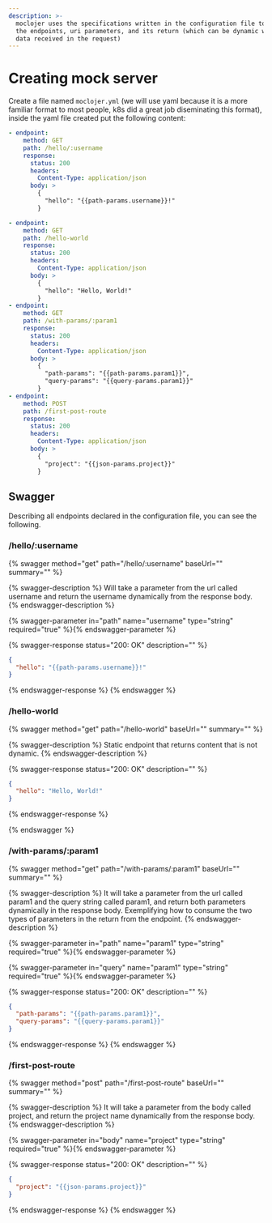 ```yaml
---
description: >-
  moclojer uses the specifications written in the configuration file to declare
  the endpoints, uri parameters, and its return (which can be dynamic with the
  data received in the request)
---
```


# Creating mock server

Create a file named `moclojer.yml` (we will use yaml because it is a more familiar format to most people, k8s did a great job diseminating this format), inside the yaml file created put the following content:

```yaml
- endpoint:
    method: GET
    path: /hello/:username
    response:
      status: 200
      headers:
        Content-Type: application/json
      body: >
        {
          "hello": "{{path-params.username}}!"
        }

- endpoint:
    method: GET
    path: /hello-world
    response:
      status: 200
      headers:
        Content-Type: application/json
      body: >
        {
          "hello": "Hello, World!"
        }
- endpoint:
    method: GET
    path: /with-params/:param1
    response:
      status: 200
      headers:
        Content-Type: application/json
      body: >
        {
          "path-params": "{{path-params.param1}}",
          "query-params": "{{query-params.param1}}"
        }
- endpoint:
    method: POST
    path: /first-post-route
    response:
      status: 200
      headers:
        Content-Type: application/json
      body: >
        {
          "project": "{{json-params.project}}"
        }
```

## Swagger

Describing all endpoints declared in the configuration file, you can see the following.

### /hello/:username

{% swagger method="get" path="/hello/:username" baseUrl="" summary="" %}

{% swagger-description %}
Will take a parameter from the url called username and return the username dynamically from the response body.
{% endswagger-description %}

{% swagger-parameter in="path" name="username" type="string" required="true" %}{% endswagger-parameter %}

{% swagger-response status="200: OK" description="" %}

```json
{
  "hello": "{{path-params.username}}!"
}
```

{% endswagger-response %}
{% endswagger %}

### /hello-world

{% swagger method="get" path="/hello-world" baseUrl="" summary="" %}

{% swagger-description %}
Static endpoint that returns content that is not dynamic.
{% endswagger-description %}

{% swagger-response status="200: OK" description="" %}

```json
{
  "hello": "Hello, World!"
}
```

{% endswagger-response %}

{% endswagger %}

### /with-params/:param1

{% swagger method="get" path="/with-params/:param1" baseUrl="" summary="" %}

{% swagger-description %}
It will take a parameter from the url called param1 and the query string called param1, and return both parameters dynamically in the response body. Exemplifying how to consume the two types of parameters in the return from the endpoint.
{% endswagger-description %}

{% swagger-parameter in="path" name="param1" type="string" required="true" %}{% endswagger-parameter %}

{% swagger-parameter in="query" name="param1" type="string" required="true" %}{% endswagger-parameter %}

{% swagger-response status="200: OK" description="" %}

```json
{
  "path-params": "{{path-params.param1}}",
  "query-params": "{{query-params.param1}}"
}
```

{% endswagger-response %}
{% endswagger %}

### /first-post-route

{% swagger method="post" path="/first-post-route" baseUrl="" summary="" %}

{% swagger-description %}
It will take a parameter from the body called project, and return the project name dynamically from the response body.
{% endswagger-description %}

{% swagger-parameter in="body" name="project" type="string" required="true" %}{% endswagger-parameter %}

{% swagger-response status="200: OK" description="" %}

```json
{
  "project": "{{json-params.project}}"
}
```

{% endswagger-response %}
{% endswagger %}
